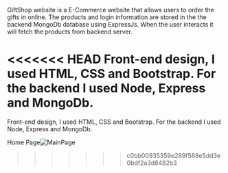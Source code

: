 GiftShop website is a E-Commerce website that allows users to order the gifts in online. The products and login information are stored in the the backend MongoDb database using ExpressJs. When the user interacts it will fetch the products from backend server.

<<<<<<< HEAD
Front-end design, I used HTML, CSS and Bootstrap. For the backend I used Node, Express and MongoDb.
=======
Front-end design, I used HTML, CSS and Bootstrap. For the backend I used Node, Express and MongoDb.


Home Page![MainPage](https://user-images.githubusercontent.com/99300210/166339325-f0b7b12c-fb22-49e6-9753-2e3f58f0c1c2.png)
>>>>>>> c0bb00935359e289f568e5dd3e0bdf2a3d8482b3
